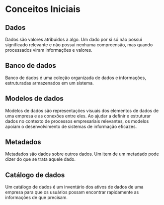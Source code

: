 # Conceitos Iniciais

## Dados
Dados são valores atribuidos a algo. Um dado por si só não possui significado relevante e não possui nenhuma compreensão, mas quando processados viram informações e valores.

## Banco de dados
Banco de dados é uma coleção organizada de dados e informações, estruturadas armazenados em um sistema.

## Modelos de dados
Modelos de dados são representações visuais dos elementos de dados de uma empresa e as conexões entre eles. Ao ajudar a definir e estruturar dados no contexto de processos empresariais relevantes, os modelos apoiam o desenvolvimento de sistemas de informação eficazes.

## Metadados
Metadados são dados sobre outros dados. Um item de um metadado pode dizer do que se trata aquele dado.

## Catálogo de dados
Um catálogo de dados é um inventário dos ativos de dados de uma empresa para que os usuários possam encontrar rapidamente as informações de que precisam.
